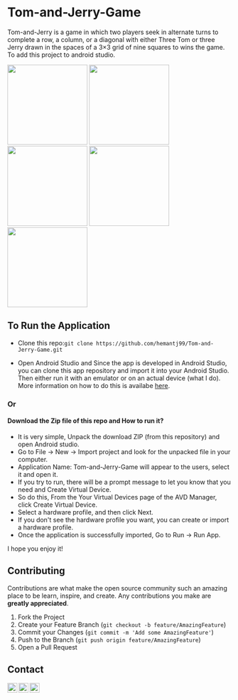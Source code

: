 # Tom-and-Jerry-Game
Tom-and-Jerry is a game in which two players seek in alternate turns to complete a row, a column, or a diagonal with either Three Tom or three Jerry drawn in the spaces of a  3×3 grid of nine squares to wins the game. To add this project to android studio.

<p float="left">
<img src="https://github.com/hemantj99/Tom-and-Jerry-Game/blob/master/Screenshots/screen_1.png" width="180"/>
<img src="https://github.com/hemantj99/Tom-and-Jerry-Game/blob/master/Screenshots/screen_2.png" width="180"/>
<img src="https://github.com/hemantj99/Tom-and-Jerry-Game/blob/master/Screenshots/screen_3.png" width="180"/>
<img src="https://github.com/hemantj99/Tom-and-Jerry-Game/blob/master/Screenshots/screen_6.png" width="180"/>
<img src="https://github.com/hemantj99/Tom-and-Jerry-Game/blob/master/Screenshots/screen_7.png" width="180"/>
</p>


## To Run the Application

- Clone this repo:`git clone https://github.com/hemantj99/Tom-and-Jerry-Game.git`

- Open Android Studio and Since the app is developed in Android Studio, you can clone this app repository and import it into your Android Studio. Then either run it with an emulator or on an actual device (what I do). More information on how to do this is availabe [here](https://developer.android.com/studio/run).

### Or

#### Download the Zip file of this repo and How to run it? 

- It is very simple, Unpack the download ZIP (from this repository) and open Android studio.
- Go to File -> New -> Import project and look for the unpacked file in your computer.
- Application Name: Tom-and-Jerry-Game will appear to the users, select it and open it.
- If you try to run, there will be a prompt message to let you know that you need and Create Virtual Device.
- So do this, From the Your Virtual Devices page of the AVD Manager, click Create Virtual Device.
- Select a hardware profile, and then click Next.
- If you don't see the hardware profile you want, you can create or import a hardware profile. 
- Once the application is successfully imported, Go to Run -> Run App.


I hope you enjoy it!


<!-- CONTRIBUTING -->
## Contributing

Contributions are what make the open source community such an amazing place to be learn, inspire, and create. Any contributions you make are **greatly appreciated**.

1. Fork the Project
2. Create your Feature Branch (`git checkout -b feature/AmazingFeature`)
3. Commit your Changes (`git commit -m 'Add some AmazingFeature'`)
4. Push to the Branch (`git push origin feature/AmazingFeature`)
5. Open a Pull Request




<!-- CONTACT -->
## Contact

[<img align="left" alt="hemantjain99 | LinkedIn" width="22px" src="https://cdn.jsdelivr.net/npm/simple-icons@v3/icons/linkedin.svg" />][linkedin]
[<img align="left" alt="hemantjain1999 | Twitter" width="22px" src="https://cdn.jsdelivr.net/npm/simple-icons@v3/icons/twitter.svg" />][twitter]
[<img align="left" alt="hemantjain_21 | Instagram" width="22px" src="https://cdn.jsdelivr.net/npm/simple-icons@v3/icons/instagram.svg" />][instagram]


[linkedin]: https://linkedin.com/in/hemantjain99
[twitter]: https://twitter.com/hemantjain1999
[instagram]: https://instagram.com/hemantjain_21


